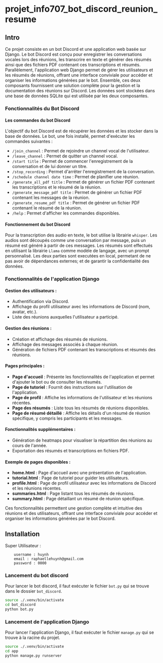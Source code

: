 # projet_info707_bot_discord_reunion_resume

## Intro

Ce projet consiste en un bot Discord et une application web basée sur Django. Le bot Discord est conçu pour enregistrer les conversations vocales lors des réunions, les transcrire en texte et générer des résumés ainsi que des fichiers PDF contenant ces transcriptions et résumés. Parallèlement, l'application web Django permet de gérer les utilisateurs et les résumés de réunions, offrant une interface conviviale pour accéder et organiser les informations générées par le bot. Ensemble, ces deux composants fournissent une solution complète pour la gestion et la documentation des réunions sur Discord. Les données sont stockées dans une base de données SQLite qui est utilisée par les deux composantes.

### Fonctionnalités du Bot Discord

#### Les commandes du bot Discord

L'objectif du bot Discord est de récupérer les données et les stocker dans la base de données. Le bot, une fois installé, permet d'exécuter les commandes suivantes :

- `/join_channel` : Permet de rejoindre un channel vocal de l'utilisateur.
- `/leave_channel` : Permet de quitter un channel vocal.
- `/start title` : Permet de commencer l'enregistrement de la conversation et de lui donner un titre.
- `/stop_recording` : Permet d'arrêter l'enregistrement de la conversation.
- `/schedule channel date time` : Permet de planifier une réunion.
- `/generate_all_pdf title` : Permet de générer un fichier PDF contenant les transcriptions et le résumé de la réunion.
- `/generate_message_pdf title` : Permet de générer un fichier PDF contenant les messages de la réunion.
- `/generate_resume_pdf title` : Permet de générer un fichier PDF contenant le résumé de la réunion.
- `/help` : Permet d'afficher les commandes disponibles.

#### Fonctionnement du bot Discord

Pour la transcription des audio en texte, le bot utilise la librairie `whisper`. Les audios sont découpés comme une conversation par message, puis un résumé est généré à partir de ces messages. Les résumés sont effectués en utilisant la librairie `Llama` comme modèle de langage, avec un prompt personnalisé. Les deux parties sont executées en local, permetant de ne pas avoir de dépendances externes; et de garantir la confidentialité des données.

### Fonctionnalités de l'application Django

#### Gestion des utilisateurs :
- Authentification via Discord.
- Affichage du profil utilisateur avec les informations de Discord (nom, avatar, etc.).
- Liste des réunions auxquelles l'utilisateur a participé.

#### Gestion des réunions :
- Création et affichage des résumés de réunions.
- Affichage des messages associés à chaque réunion.
- Génération de fichiers PDF contenant les transcriptions et résumés des réunions.

#### Pages principales :
- **Page d'accueil** : Présente les fonctionnalités de l'application et permet d'ajouter le bot ou de consulter les résumés.
- **Page de tutoriel** : Fournit des instructions sur l'utilisation de l'application.
- **Page de profil** : Affiche les informations de l'utilisateur et les réunions récentes.
- **Page des résumés** : Liste tous les résumés de réunions disponibles.
- **Page de résumé détaillé** : Affiche les détails d'un résumé de réunion spécifique, y compris les participants et les messages.

#### Fonctionnalités supplémentaires :
- Génération de heatmaps pour visualiser la répartition des réunions au cours de l'année.
- Exportation des résumés et transcriptions en fichiers PDF.

#### Exemple de pages disponibles :
- **home.html** : Page d'accueil avec une présentation de l'application.
- **tutorial.html** : Page de tutoriel pour guider les utilisateurs.
- **profile.html** : Page de profil utilisateur avec les informations de Discord et les réunions récentes.
- **summaries.html** : Page listant tous les résumés de réunions.
- **summary.html** : Page détaillant un résumé de réunion spécifique.

Ces fonctionnalités permettent une gestion complète et intuitive des réunions et des utilisateurs, offrant une interface conviviale pour accéder et organiser les informations générées par le bot Discord.

## Installation

Super Utilisateur :

```
    username : huynh
    email : raphaellehuynh@gmail.com
    password : 0000
```


### Lancement du bot discord

Pour lancer le bot discord, il faut exécuter le fichier `bot.py` qui se trouve dans le dossier `bot_discord`.

```bash
source ./.venv/bin/activate
cd bot_discord
python bot.py
```

### Lancement de l'application Django

Pour lancer l'application Django, il faut exécuter le fichier `manage.py` qui se trouve à la racine du projet.

```bash
source ./.venv/bin/activate
cd app
python manage.py runserver
```